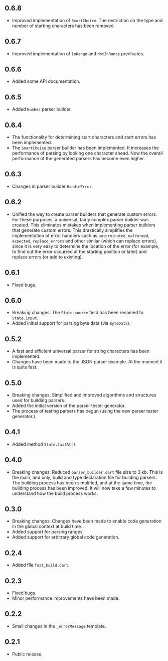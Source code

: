 ## 0.6.8

- Improved implementation of `SmartChoice`. The restriction on the type and number of starting characters has been removed.

## 0.6.7

- Improved implementation of `InRange` and `NotInRange` predicates.

## 0.6.6

- Added some API documentation.

## 0.6.5

- Added `Number` parser builder.

## 0.6.4

- The functionality for determining start characters and start errors has been implemented.
- The `SmartChoice` parser builder has been implemented. It increases the performance of parsing by looking one character ahead. Now the overall performance of the generated parsers has become even higher.

## 0.6.3

- Changes in parser builder `HandleError`.

## 0.6.2

- Unified the way to create parser builders that generate custom errors. For these purposes, a universal, fairly complex parser builder was created. This eliminates mistakes when implementing parser builders that generate custom errors. This drastically simplifies the implementation of error handlers such as `unterminated`, `malformed`, `expected`, `replace_errors` and other similar (which can replace errors), since it is very easy to determine the location of the error (for example, to find out the error occurred at the starting position or later) and replace errors (or add to existing).

## 0.6.1

- Fixed bugs.

## 0.6.0

- Breaking changes. The `State.source` field has been renamed to `State.input`.
- Added initial support for parsing byte data (via `ByteData`).

## 0.5.2

- A fast and efficient universal parser for string characters has been implemented.
- Changes have been made to the JSON parser example. At the moment it is quite fast.

## 0.5.0

- Breaking changes. Simplified and improved algorithms and structures used for building parsers.
- Added the initial version of the parser tester generator.
- The process of testing parsers has begun (using the new parser tester generator.).

## 0.4.1

- Added method `State.failAt()`

## 0.4.0

- Breaking changes. Reduced `parser_builder.dart` file size to 3 kb. This is the main, and only, build and type declaration file for building parsers. The building process has been simplified, and at the same time, the building process has been improved. It will now take a few minutes to understand how the build process works.

## 0.3.0

- Breaking changes. Changes have been made to enable code generation in the global context at build time.
- Added support for parsing ranges.
- Added support for arbitrary global code generation.

## 0.2.4

- Added file `fast_build.dart`.

## 0.2.3

- Fixed bugs.
- Minor performance improvements have been made.

## 0.2.2

- Small changes in the `_errorMessage` template.

## 0.2.1

- Public release.